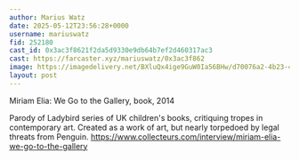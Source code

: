 ```yaml
---
author: Marius Watz
date: 2025-05-12T23:56:28+0000
username: mariuswatz
fid: 252180
cast_id: 0x3ac3f8621f2da5d9330e9db64b7ef2d460317ac3
cast: https://farcaster.xyz/mariuswatz/0x3ac3f862
image: https://imagedelivery.net/BXluQx4ige9GuW0Ia56BHw/d70076a2-4b23-46fa-116c-420e417c1800/original
layout: post
---
```


Miriam Elia: We Go to the Gallery, book, 2014

Parody of Ladybird series of UK children's books, critiquing tropes in contemporary art. Created as a work of art, but nearly torpedoed by legal threats from Penguin. https://www.collecteurs.com/interview/miriam-elia-we-go-to-the-gallery

<img src='https://imagedelivery.net/BXluQx4ige9GuW0Ia56BHw/d70076a2-4b23-46fa-116c-420e417c1800/original' alt='' referrerpolicy='no-referrer'/>
<img src='https://imagedelivery.net/BXluQx4ige9GuW0Ia56BHw/e5ad8012-f80c-4c30-472f-de78a5b92d00/original' alt='' referrerpolicy='no-referrer'/>
